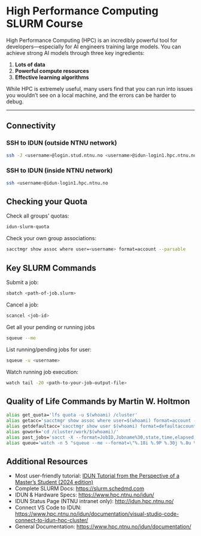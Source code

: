 # High Performance Computing SLURM Course

High Performance Computing (HPC) is an incredibly powerful tool for developers—especially for AI engineers training large models. You can achieve strong AI models through three key ingredients:

1. **Lots of data**
1. **Powerful compute resources**
1. **Effective learning algorithms**

While HPC is extremely useful, many users find that you can run into issues you wouldn’t see on a local machine, and the errors can be harder to debug.

______________________________________________________________________

## Connectivity

### SSH to IDUN (outside NTNU network)

```bash
ssh -J <username>@login.stud.ntnu.no <username>@idun-login1.hpc.ntnu.no
```

### SSH to IDUN (inside NTNU network)

```bash
ssh <username>@idun-login1.hpc.ntnu.no
```

## Checking your Quota

Check all groups’ quotas:

```bash
idun-slurm-quota
```

Check your own group associations:

```bash
sacctmgr show assoc where user=<username> format=account --parsable
```

## Key SLURM Commands

Submit a job:

```bash
sbatch <path-of-job.slurm>
```

Cancel a job:

```bash
scancel <job-id>
```

Get all your pending or running jobs

```bash
squeue --me
```

List running/pending jobs for user:

```bash
squeue -u <username>
```

Watch running job execution:

```bash
watch tail -20 <path-to-your-job-output-file>
```

## Quality of Life Commands by Martin W. Holtmon

```bash
alias get_quota='lfs quota -u $(whoami) /cluster'
alias getacc='sacctmgr show assoc where user=$(whoami) format=account --parsable2 --noheader'
alias getdefaultacc='sacctmgr show user $(whoami) format=defaultaccount --parsable2 --noheader'
alias gowork='cd /cluster/work/$(whoami)/'
alias past_jobs='sacct -X --format=JobID,Jobname%30,state,time,elapsed,nnodes,ncpus,nodelist,AllocTRES%50'
alias queue='watch -n 5 "squeue --me --format=\"%.18i %.9P %.30j %.8u %.8T %.10M %.9l %.6D %.19S %R\""'
```

## Additional Resources

- Most user-friendly tutorial: [IDUN Tutorial from the Perspective of a Master’s Student (2024 edition)](https://www.hpc.ntnu.no/idun/documentation/idun-tutorial-from-the-perspective-of-a-masters-student-2024-edition/)
- Complete SLURM Docs: https://slurm.schedmd.com
- IDUN & Hardware Specs: https://www.hpc.ntnu.no/idun/
- IDUN Status Page (NTNU intranet only): http://idun.hpc.ntnu.no/
- Connect VS Code to IDUN: https://www.hpc.ntnu.no/idun/documentation/visual-studio-code-connect-to-idun-hpc-cluster/
- General Documentation: https://www.hpc.ntnu.no/idun/documentation/
